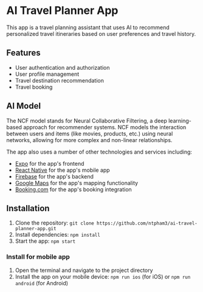 # AI Travel Planner App

This app is a travel planning assistant that uses AI to recommend personalized travel itineraries based on user preferences and travel history.

## Features

* User authentication and authorization
* User profile management
* Travel destination recommendation
* Travel booking

## AI Model
The NCF model stands for Neural Collaborative Filtering, a deep learning-based approach for recommender systems. NCF models the interaction between users and items (like movies, products, etc.) using neural networks, allowing for more complex and non-linear relationships.


The app also uses a number of other technologies and services including:

* [Expo](https://expo.dev/) for the app's frontend
* [React Native](https://reactnative.dev/) for the app's mobile app
* [Firebase](https://firebase.google.com/) for the app's backend
* [Google Maps](https://developers.google.com/maps) for the app's mapping functionality
* [Booking.com](https://developers.booking.com/) for the app's booking integration

## Installation

1. Clone the repository: `git clone https://github.com/ntpham3/ai-travel-planner-app.git`
2. Install dependencies: `npm install`
3. Start the app: `npm start`

### Install for mobile app

1. Open the terminal and navigate to the project directory
2. Install the app on your mobile device: `npm run ios` (for iOS) or `npm run android` (for Android)
